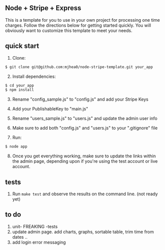 ## Node + Stripe + Express

This is a template for you to use in your own project for processing one time charges. Follow the directions below for getting started quickly. You will obviously want to customize this template to meet your needs. 

## quick start

1. Clone:
```sh
$ git clone git@github.com:mjhea0/node-stripe-template.git your_app
```

2. Install dependencies:
```sh
$ cd your_app
$ npm install
```

3. Rename "config_sample.js" to "config.js" and add your Stripe Keys

4. Add your PublishableKey to "main.js"

5. Rename "users_sample.js" to "users.js" and update the admin user info

5. Make sure to add both "config.js" and "users.js" to your ".gitignore" file

7. Run:
```sh
$ node app
```

8. Once you get everything working, make sure to update the links within the admin page, depending upon if you're using the test account or live account.

## tests

1. Run `make test` and observe the results on the command line. (not ready yet)


## to do

1. unit- FREAKING -tests
2. update admin page. add charts, graphs, sortable table, trim time from dates ..
3. add login error messaging
